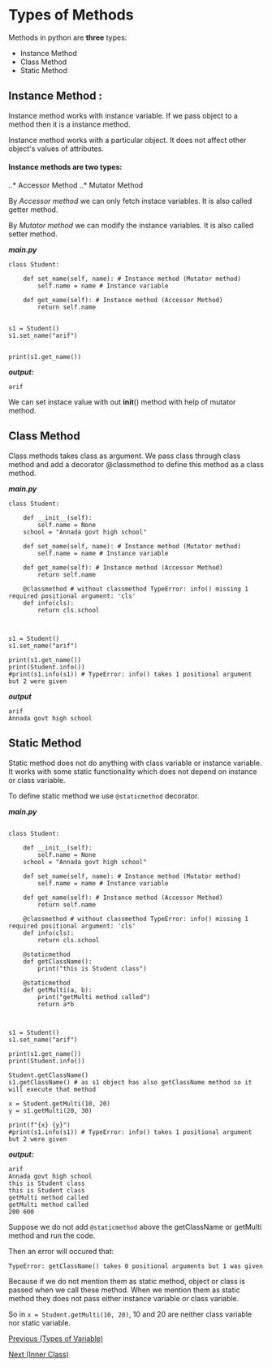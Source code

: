 # Types of Methods
Methods in python are **three** types:

* Instance Method 
* Class Method
* Static Method

## Instance Method :

Instance method works with instance variable. If we pass object to a method then it is a instance method.

Instance method works with a particular object. It does not affect other object's values of attributes.

#### Instance methods are two types:
..* Accessor Method
..* Mutator Method

By *Accessor method* we can only fetch instace variables. It is also called getter method.

By *Mutator method* we can modify the instance variables. It is also called setter method.

***main.py***
```
class Student:

	def set_name(self, name): # Instance method (Mutator method)
		self.name = name # Instance variable

	def get_name(self): # Instance method (Accessor Method)
		return self.name


s1 = Student()
s1.set_name("arif")


print(s1.get_name())
```
***output:***
```
arif
```

We can set instace value with out __init__() method with help of mutator method.


## Class Method

Class methods takes class as argument. We pass class through class method and add a decorator @classmethod to define this method as a class method.

***main.py***
```
class Student:

	def __init__(self):
		self.name = None
	school = "Annada govt high school"

	def set_name(self, name): # Instance method (Mutator method)
		self.name = name # Instance variable

	def get_name(self): # Instance method (Accessor Method)
		return self.name

	@classmethod # without classmethod TypeError: info() missing 1 required positional argument: 'cls'
	def info(cls):
		return cls.school
	


s1 = Student()
s1.set_name("arif")

print(s1.get_name())
print(Student.info())
#print(s1.info(s1)) # TypeError: info() takes 1 positional argument but 2 were given

```

***output***
```
arif
Annada govt high school
```
## Static Method

Static method does not do anything with class variable or instance variable. It works with some static functionality which does not depend on instance or class variable.

To define static method we use `@staticmethod` decorator.

***main.py***

```

class Student:

	def __init__(self):
		self.name = None
	school = "Annada govt high school"

	def set_name(self, name): # Instance method (Mutator method)
		self.name = name # Instance variable

	def get_name(self): # Instance method (Accessor Method)
		return self.name

	@classmethod # without classmethod TypeError: info() missing 1 required positional argument: 'cls'
	def info(cls):
		return cls.school

	@staticmethod
	def getClassName():
		print("this is Student class")
	
	@staticmethod
	def getMulti(a, b):
		print("getMulti method called")
		return a*b
	


s1 = Student()
s1.set_name("arif")

print(s1.get_name())
print(Student.info())

Student.getClassName()
s1.getClassName() # as s1 object has also getClassName method so it will execute that method

x = Student.getMulti(10, 20)
y = s1.getMulti(20, 30)

print(f"{x} {y}")
#print(s1.info(s1)) # TypeError: info() takes 1 positional argument but 2 were given

```
***output:***
```
arif
Annada govt high school
this is Student class
this is Student class
getMulti method called
getMulti method called
200 600
```

Suppose we do not add `@staticmethod`  above the getClassName or getMulti method and run the code.

Then an error will occured that:

`TypeError: getClassName() takes 0 positional arguments but 1 was given`

Because if we do not mention them as static method, object or class is passed when we call these method. When we mention them as static method they does not pass either instance variable or class variable.

So in `x = Student.getMulti(10, 20)`, 10 and 20 are neither class variable nor static variable.


<a href="https://github.com/Arif-Shahriar028/Python-OOP-Concept/blob/master/Topics/Types%20of%20variable.md">Previous (Types of Variable)</a>

<a href="https://github.com/Arif-Shahriar028/Python-OOP-Concept/blob/master/Topics/Inner%20Class.md">Next (Inner Class)</a>